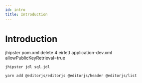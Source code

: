 ```yaml
---
id: intro
title: Introduction
---
```


# Introduction

jhipster
pom.xml
    delete 4 eirlett
application-dev.xml
    allowPublicKeyRetrieval=true


```
jhipster jdl sql.jdl
```
```
yarn add @editorjs/editorjs @editorjs/header @editorjs/list
```
